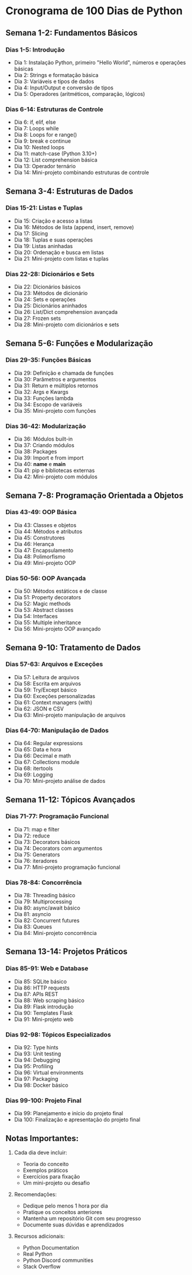 # Cronograma de 100 Dias de Python

## Semana 1-2: Fundamentos Básicos
### Dias 1-5: Introdução
- Dia 1: Instalação Python, primeiro "Hello World", números e operações básicas
- Dia 2: Strings e formatação básica
- Dia 3: Variáveis e tipos de dados
- Dia 4: Input/Output e conversão de tipos
- Dia 5: Operadores (aritméticos, comparação, lógicos)

### Dias 6-14: Estruturas de Controle
- Dia 6: if, elif, else
- Dia 7: Loops while
- Dia 8: Loops for e range()
- Dia 9: break e continue
- Dia 10: Nested loops
- Dia 11: match-case (Python 3.10+)
- Dia 12: List comprehension básica
- Dia 13: Operador ternário
- Dia 14: Mini-projeto combinando estruturas de controle

## Semana 3-4: Estruturas de Dados
### Dias 15-21: Listas e Tuplas
- Dia 15: Criação e acesso a listas
- Dia 16: Métodos de lista (append, insert, remove)
- Dia 17: Slicing
- Dia 18: Tuplas e suas operações
- Dia 19: Listas aninhadas
- Dia 20: Ordenação e busca em listas
- Dia 21: Mini-projeto com listas e tuplas

### Dias 22-28: Dicionários e Sets
- Dia 22: Dicionários básicos
- Dia 23: Métodos de dicionário
- Dia 24: Sets e operações
- Dia 25: Dicionários aninhados
- Dia 26: List/Dict comprehension avançada
- Dia 27: Frozen sets
- Dia 28: Mini-projeto com dicionários e sets

## Semana 5-6: Funções e Modularização
### Dias 29-35: Funções Básicas
- Dia 29: Definição e chamada de funções
- Dia 30: Parâmetros e argumentos
- Dia 31: Return e múltiplos retornos
- Dia 32: Args e Kwargs
- Dia 33: Funções lambda
- Dia 34: Escopo de variáveis
- Dia 35: Mini-projeto com funções

### Dias 36-42: Modularização
- Dia 36: Módulos built-in
- Dia 37: Criando módulos
- Dia 38: Packages
- Dia 39: Import e from import
- Dia 40: __name__ e __main__
- Dia 41: pip e bibliotecas externas
- Dia 42: Mini-projeto com módulos

## Semana 7-8: Programação Orientada a Objetos
### Dias 43-49: OOP Básica
- Dia 43: Classes e objetos
- Dia 44: Métodos e atributos
- Dia 45: Construtores
- Dia 46: Herança
- Dia 47: Encapsulamento
- Dia 48: Polimorfismo
- Dia 49: Mini-projeto OOP

### Dias 50-56: OOP Avançada
- Dia 50: Métodos estáticos e de classe
- Dia 51: Property decorators
- Dia 52: Magic methods
- Dia 53: Abstract classes
- Dia 54: Interfaces
- Dia 55: Multiple inheritance
- Dia 56: Mini-projeto OOP avançado

## Semana 9-10: Tratamento de Dados
### Dias 57-63: Arquivos e Exceções
- Dia 57: Leitura de arquivos
- Dia 58: Escrita em arquivos
- Dia 59: Try/Except básico
- Dia 60: Exceções personalizadas
- Dia 61: Context managers (with)
- Dia 62: JSON e CSV
- Dia 63: Mini-projeto manipulação de arquivos

### Dias 64-70: Manipulação de Dados
- Dia 64: Regular expressions
- Dia 65: Data e hora
- Dia 66: Decimal e math
- Dia 67: Collections module
- Dia 68: itertools
- Dia 69: Logging
- Dia 70: Mini-projeto análise de dados

## Semana 11-12: Tópicos Avançados
### Dias 71-77: Programação Funcional
- Dia 71: map e filter
- Dia 72: reduce
- Dia 73: Decorators básicos
- Dia 74: Decorators com argumentos
- Dia 75: Generators
- Dia 76: iteradores
- Dia 77: Mini-projeto programação funcional

### Dias 78-84: Concorrência
- Dia 78: Threading básico
- Dia 79: Multiprocessing
- Dia 80: async/await básico
- Dia 81: asyncio
- Dia 82: Concurrent futures
- Dia 83: Queues
- Dia 84: Mini-projeto concorrência

## Semana 13-14: Projetos Práticos
### Dias 85-91: Web e Database
- Dia 85: SQLite básico
- Dia 86: HTTP requests
- Dia 87: APIs REST
- Dia 88: Web scraping básico
- Dia 89: Flask introdução
- Dia 90: Templates Flask
- Dia 91: Mini-projeto web

### Dias 92-98: Tópicos Especializados
- Dia 92: Type hints
- Dia 93: Unit testing
- Dia 94: Debugging
- Dia 95: Profiling
- Dia 96: Virtual environments
- Dia 97: Packaging
- Dia 98: Docker básico

### Dias 99-100: Projeto Final
- Dia 99: Planejamento e início do projeto final
- Dia 100: Finalização e apresentação do projeto final

## Notas Importantes:
1. Cada dia deve incluir:
   - Teoria do conceito
   - Exemplos práticos
   - Exercícios para fixação
   - Um mini-projeto ou desafio

2. Recomendações:
   - Dedique pelo menos 1 hora por dia
   - Pratique os conceitos anteriores
   - Mantenha um repositório Git com seu progresso
   - Documente suas dúvidas e aprendizados

3. Recursos adicionais:
   - Python Documentation
   - Real Python
   - Python Discord communities
   - Stack Overflow

